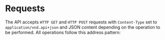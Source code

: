 # Requests

The API accepts `HTTP GET` and `HTTP POST` requests with `Content-Type` set to `application/vnd.api+json` and JSON content depending on the operation to be performed. All operations follow this address pattern:

